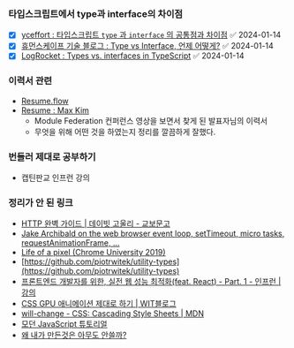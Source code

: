 ### 타입스크립트에서 type과 interface의 차이점

- [x] [yceffort : 타입스크립트 `type` 과 `interface` 의 공통점과 차이점](https://yceffort.kr/2021/03/typescript-interface-vs-type) ✅ 2024-01-14
- [x] [휴먼스케이프 기술 블로그 : Type vs Interface, 언제 어떻게?](https://medium.com/humanscape-tech/type-vs-interface-%EC%96%B8%EC%A0%9C-%EC%96%B4%EB%96%BB%EA%B2%8C-f36499b0de50) ✅ 2024-01-14
- [x] [LogRocket : Types vs. interfaces in TypeScript](https://blog.logrocket.com/types-vs-interfaces-typescript/) ✅ 2024-01-14

### 이력서 관련

- [Resume.flow](https://lnkd.in/gKWghu68)
- [Resume : Max Kim](https://github.com/MaxKim-J/RESUME)
	- Module Federation 컨퍼런스 영상을 보면서 찾게 된 발표자님의 이력서
	- 무엇을 위해 어떤 것을 하였는지 정리를 깔끔하게 잘했다.

### 번들러 제대로 공부하기

- 캡틴판교 인프런 강의

### 정리가 안 된 링크

- [HTTP 완벽 가이드 | 데이빗 고울리 - 교보문고](https://product.kyobobook.co.kr/detail/S000001033001)
- [Jake Archibald on the web browser event loop, setTimeout, micro tasks, requestAnimationFrame, ...](https://youtu.be/cCOL7MC4Pl0)
- [Life of a pixel (Chrome University 2019)](https://youtu.be/m-J-tbAlFic)
- [https://github.com/piotrwitek/utility-types](https://github.com/piotrwitek/utility-types)
- [프론트엔드 개발자를 위한, 실전 웹 성능 최적화(feat. React) - Part. 1 - 인프런 | 강의](https://www.inflearn.com/course/%EC%9B%B9-%EC%84%B1%EB%8A%A5-%EC%B5%9C%EC%A0%81%ED%99%94-%EB%A6%AC%EC%95%A1%ED%8A%B8-1)
- [CSS GPU 애니메이션 제대로 하기 | WIT블로그](https://wit.nts-corp.com/2017/08/31/4861)
- [will-change - CSS: Cascading Style Sheets | MDN](https://developer.mozilla.org/ko/docs/Web/CSS/will-change)
- [모던 JavaScript 튜토리얼](https://ko.javascript.info/)
- [왜 내가 만든것은 아무도 안쓸까?](https://medium.com/@skate2/%EC%99%9C-%EB%82%B4%EA%B0%80-%EB%A7%8C%EB%93%A0%EA%B2%83%EC%9D%80-%EC%95%84%EB%AC%B4%EB%8F%84-%EC%95%88%EC%93%B8%EA%B9%8C-2ef2707cbe1c)

